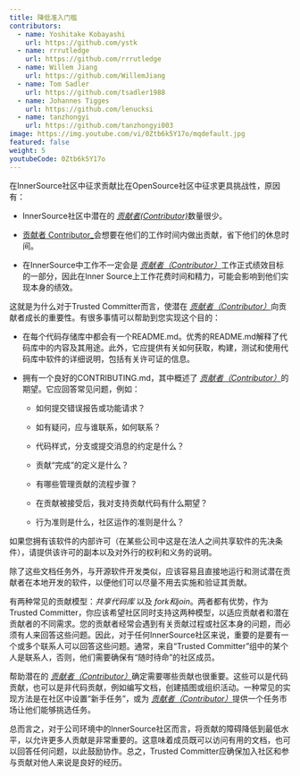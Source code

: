 ```yaml
---
title: 降低准入门槛
contributors:
  - name: Yoshitake Kobayashi
    url: https://github.com/ystk
  - name: rrrutledge
    url: https://github.com/rrrutledge
  - name: Willem Jiang
    url: https://github.com/WillemJiang
  - name: Tom Sadler
    url: https://github.com/tsadler1988
  - name: Johannes Tigges
    url: https://github.com/lenucksi
  - name: tanzhongyi
    url: https://github.com/tanzhongyi003
image: https://img.youtube.com/vi/0Ztb6k5Y17o/mqdefault.jpg
featured: false
weight: 5
youtubeCode: 0Ztb6k5Y17o
---
```

<div class="paragraph">
<p>在InnerSource社区中征求贡献比在OpenSource社区中征求更具挑战性，原因有：</p>
</div>
<div class="ulist">
<ul>
<li>
<p>InnerSource社区中潜在的 <a href="https://innersourcecommons.org/zh/learn/learning-path/contributor"><em>贡献者(Contributor)</em></a>数量很少。</p>
</li>
<li>
<p><a href="https://innersourcecommons.org/zh/learn/learning-path/contributor">贡献者 Contributor_</a>会想要在他们的工作时间内做出贡献，省下他们的休息时间。</p>
</li>
<li>
<p>在InnerSource中工作不一定会是 <a href="https://innersourcecommons.org/zh/learn/learning-path/contributor"><em>贡献者（Contributor）</em></a>工作正式绩效目标的一部分，因此在Inner Source上工作花费时间和精力，可能会影响到他们实现本身的绩效。</p>
</li>
</ul>
</div>
<div class="paragraph">
<p>这就是为什么对于Trusted Committer而言，使潜在 <a href="https://innersourcecommons.org/zh/learn/learning-path/contributor"><em>贡献者（Contributor）</em></a>向贡献者成长的重要性。有很多事情可以帮助到您实现这个目的：</p>
</div>
<div class="ulist">
<ul>
<li>
<p>在每个代码存储库中都会有一个README.md。优秀的README.md解释了代码库中的内容及其用途。此外，它应提供有关如何获取，构建，测试和使用代码库中软件的详细说明，包括有关许可证的信息。</p>
</li>
<li>
<p>拥有一个良好的CONTRIBUTING.md，其中概述了 <a href="https://innersourcecommons.org/zh/learn/learning-path/contributor"><em>贡献者（Contributor）</em></a>的期望。它应回答常见问题，例如：</p>
<div class="ulist">
<ul>
<li>
<p>如何提交错误报告或功能请求？</p>
</li>
<li>
<p>如有疑问，应与谁联系，如何联系？</p>
</li>
<li>
<p>代码样式，分支或提交消息的约定是什么？</p>
</li>
<li>
<p>贡献“完成”的定义是什么？</p>
</li>
<li>
<p>有哪些管理贡献的流程步骤？</p>
</li>
<li>
<p>在贡献被接受后，我对支持贡献代码有什么期望？</p>
</li>
<li>
<p>行为准则是什么，社区运作的准则是什么？</p>
</li>
</ul>
</div>
</li>
</ul>
</div>
<div class="paragraph">
<p>如果您拥有该软件的内部许可（在某些公司中这是在法人之间共享软件的先决条件），请提供该许可的副本以及对外行的权利和义务的说明。</p>
</div>
<div class="paragraph">
<p>除了这些文档任务外，与开源软件开发类似，应该容易且直接地运行和测试潜在贡献者在本地开发的软件，以便他们可以尽量不用去实施和验证其贡献。</p>
</div>
<div class="paragraph">
<p>有两种常见的贡献模型：<em>共享代码库</em> 以及 <em>fork和join</em>。两者都有优势，作为Trusted Committer，你应该希望社区同时支持这两种模型，以适应贡献者和潜在贡献者的不同需求。您的贡献者经常会遇到有关贡献过程或社区本身的问题，而必须有人来回答这些问题。因此，对于任何InnerSource社区来说，重要的是要有一个或多个联系人可以回答这些问题。通常，来自“Trusted Committer”组中的某个人是联系人，否则，他们需要确保有“随时待命”的社区成员。</p>
</div>
<div class="paragraph">
<p>帮助潜在的 <a href="https://innersourcecommons.org/zh/learn/learning-path/contributor"><em>贡献者（Contributor）</em></a>确定需要哪些贡献也很重要。这些可以是代码贡献，也可以是非代码贡献，例如编写文档，创建插图或组织活动。一种常见的实现方法是在社区中设置“新手任务”，或为 <a href="https://innersourcecommons.org/zh/learn/learning-path/contributor"><em>贡献者（Contributor）</em></a>提供一个任务市场让他们能够挑选任务。</p>
</div>
<div class="paragraph">
<p>总而言之，对于公司环境中的InnerSource社区而言，将贡献的障碍降低到最低水平，以允许更多人贡献是非常重要的。这意味着成员既可以访问有用的文档，也可以回答任何问题，以此鼓励协作。总之，Trusted Committer应确保加入社区和参与贡献对他人来说是良好的经历。</p>
</div>
<!--- This file autogenerated from https://github.com/InnerSourceCommons/InnerSourceLearningPath/blob/master/scripts -->